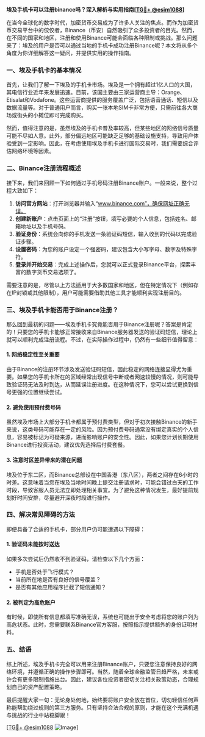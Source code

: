 **埃及手机卡可以注册binance吗？深入解析与实用指南[[TG💪+ @esim1088](https://t.me/s/esim1088)]**

在当今全球化的数字时代，加密货币交易成为了许多人关注的焦点。而作为加密货币交易平台中的佼佼者，Binance（币安）自然吸引了众多投资者的目光。然而，在不同的国家和地区，注册和使用Binance可能会面临各种限制或挑战。那么问题来了：埃及的用户是否可以通过当地的手机卡成功注册Binance呢？本文将从多个角度为你详细解答这一疑问，并提供实用的操作指南。

### 一、埃及手机卡的基本情况

首先，让我们了解一下埃及的手机卡市场。埃及是一个拥有超过1亿人口的大国，其电信行业近年来发展迅速。目前，该国主要由三家运营商主导：Orange、Etisalat和Vodafone。这些运营商提供的服务覆盖广泛，包括语音通话、短信以及数据流量等。对于普通用户而言，购买一张本地SIM卡非常方便，只需前往各大商场或街头的小摊位即可完成购买。

然而，值得注意的是，虽然埃及的手机卡普及率较高，但某些地区的网络信号质量可能不尽如人意。此外，部分偏远地区可能缺乏足够的基础设施支持，导致用户体验受到一定影响。因此，在考虑使用埃及手机卡进行国际交易时，我们需要综合评估网络环境等因素。

### 二、Binance注册流程概述

接下来，我们来回顾一下如何通过手机号码注册Binance账户。一般来说，整个过程大致如下：

1. **访问官方网站**：打开浏览器并输入“www.binance.com”，确保网址正确无误。
2. **创建新账户**：点击页面上的“注册”按钮，填写必要的个人信息，包括姓名、邮箱地址以及手机号码。
3. **验证身份**：系统会向你的手机发送一条验证码短信，输入收到的代码以完成验证步骤。
4. **设置密码**：为您的账户设定一个强密码，建议包含大小写字母、数字及特殊字符。
5. **登录并开始交易**：完成上述操作后，您就可以正式登录Binance平台，探索丰富的数字货币交易选项了。

需要注意的是，尽管以上方法适用于大多数国家和地区，但在特定情况下（例如存在IP封锁或其他限制），用户可能需要借助其他工具才能顺利实现注册目的。

### 三、埃及手机卡能否用于Binance注册？

那么回到最初的问题——埃及手机卡究竟能否用于Binance注册呢？答案是肯定的！只要您的手机卡能够正常接收来自Binance服务器发送的验证码短信，理论上就可以顺利完成注册流程。不过，在实际操作过程中，仍然有一些细节值得留意：

#### 1. 网络稳定性至关重要
由于Binance的注册环节涉及发送验证码短信，因此稳定的网络连接显得尤为重要。如果您的手机卡所在的区域经常出现信号中断或者网速较慢的情况，则可能导致验证码无法及时到达，从而延误注册进度。在这种情况下，您可以尝试更换到信号更强的位置继续尝试。

#### 2. 避免使用预付费号码
虽然埃及市场上大部分手机卡都属于预付费类型，但对于初次接触Binance的新手来说，这类号码可能存在一定的风险。因为预付费号码通常没有绑定真实的个人信息，容易被标记为可疑来源，进而影响账户的安全性。因此，如果您计划长期使用Binance进行投资活动，建议优先选择后付费套餐。

#### 3. 注意时区差异带来的潜在问题
埃及位于东二区，而Binance总部设在中国香港（东八区），两者之间存在6小时的时差。这意味着当您在埃及当地时间晚上提交注册请求时，可能会错过白天的工作时段，导致客服人员无法立即处理相关事宜。为了避免这种情况发生，最好提前规划好时间安排，尽量避开深夜时段进行操作。

### 四、解决常见障碍的方法

即便具备了合适的手机卡，部分用户仍可能遭遇以下障碍：

#### 1. 验证码未能按时送达
如果多次尝试后仍然收不到验证码，请检查以下几个方面：
   - 手机是否处于飞行模式？
   - 当前所在地是否有良好的信号覆盖？
   - 是否有其他应用程序拦截了短信通知？

#### 2. 被判定为高危账户
有时候，即使所有信息都填写准确无误，系统也可能出于安全考虑将您的账户列为高危状态。此时，您需要联系Binance官方客服，按照指示提供额外的身份证明材料。

### 五、结语

综上所述，埃及手机卡完全可以用来注册Binance账户，只要您注意保持良好的网络环境，并遵循正确的操作步骤即可。当然，随着全球金融监管日趋严格，未来或许会有更多限制措施出台。因此，建议各位投资者密切关注相关政策动态，合理规划自己的资产配置策略。

最后提醒大家一句：无论身处何地，始终要将账户安全放在首位，切勿轻信任何声称能帮助绕过规则的第三方服务。只有坚持合法合规的原则，才能在这个充满机遇与挑战的行业中站稳脚跟！

[[TG💪+ @esim1088](https://t.me/s/esim1088) ![Image](https://i.postimg.cc/4NQfJmqS/Snipaste-2025-05-13-00-14-12.png)]